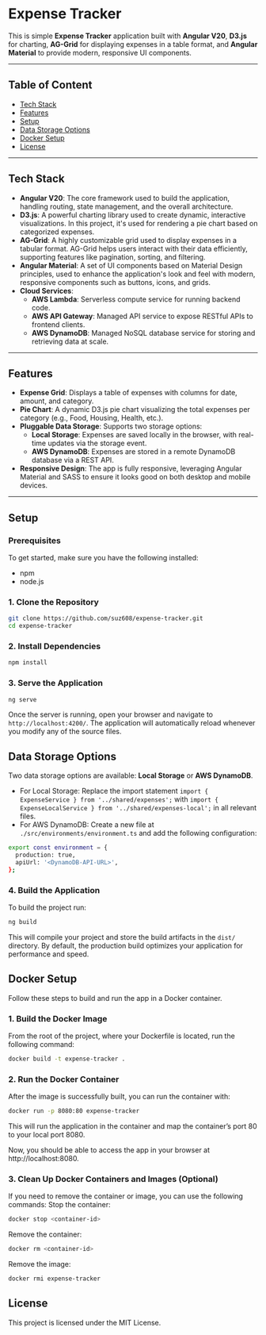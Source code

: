 # Expense Tracker

This is simple **Expense Tracker** application built with **Angular V20**, **D3.js** for charting, **AG-Grid** for displaying expenses in a table format, and **Angular Material** to provide modern, responsive UI components.

---

## Table of Content
- [Tech Stack](#tech-stack)
- [Features](#features)
- [Setup](#setup)
- [Data Storage Options](#data-storage-options)
- [Docker Setup](#docker-setup)
- [License](#license)

---

## Tech Stack

- **Angular V20**: The core framework used to build the application, handling routing, state management, and the overall architecture.
- **D3.js**: A powerful charting library used to create dynamic, interactive visualizations. In this project, it's used for rendering a pie chart based on categorized expenses.
- **AG-Grid**: A highly customizable grid used to display expenses in a tabular format. AG-Grid helps users interact with their data efficiently, supporting features like pagination, sorting, and filtering.
- **Angular Material**: A set of UI components based on Material Design principles, used to enhance the application's look and feel with modern, responsive components such as buttons, icons, and grids.
- **Cloud Services**:
  - **AWS Lambda**: Serverless compute service for running backend code.
  - **AWS API Gateway**: Managed API service to expose RESTful APIs to frontend clients.
  - **AWS DynamoDB**: Managed NoSQL database service for storing and retrieving data at scale.

---

## Features

- **Expense Grid**: Displays a table of expenses with columns for date, amount, and category.
- **Pie Chart**: A dynamic D3.js pie chart visualizing the total expenses per category (e.g., Food, Housing, Health, etc.).
- **Pluggable Data Storage**: Supports two storage options:
  - **Local Storage**: Expenses are saved locally in the browser, with real-time updates via the storage event.
  - **AWS DynamoDB**: Expenses are stored in a remote DynamoDB database via a REST API.
- **Responsive Design**: The app is fully responsive, leveraging Angular Material and SASS to ensure it looks good on both desktop and mobile devices.

---

## Setup
### Prerequisites
To get started, make sure you have the following installed:
- npm
- node.js

### 1. Clone the Repository

```bash
git clone https://github.com/suz608/expense-tracker.git
cd expense-tracker
```
### 2. Install Dependencies
```bash
npm install
```
### 3. Serve the Application

```bash
ng serve
```

Once the server is running, open your browser and navigate to `http://localhost:4200/`. The application will automatically reload whenever you modify any of the source files.

## Data Storage Options
Two data storage options are available: **Local Storage** or **AWS DynamoDB**.
- For Local Storage: Replace the import statement `import { ExpenseService } from '../shared/expenses';` with `import { ExpenseLocalService } from '../shared/expenses-local';` in all relevant files.
- For AWS DynamoDB: Create a new file at `./src/environments/environment.ts` and add the following configuration:

```bash
export const environment = {
  production: true,
  apiUrl: '<DynamoDB-API-URL>',
};
```

### 4. Build the Application

To build the project run:

```bash
ng build
```

This will compile your project and store the build artifacts in the `dist/` directory. By default, the production build optimizes your application for performance and speed.

## Docker Setup
Follow these steps to build and run the app in a Docker container.
### 1. Build the Docker Image
From the root of the project, where your Dockerfile is located, run the following command:
```bash
docker build -t expense-tracker .
```
### 2. Run the Docker Container
After the image is successfully built, you can run the container with:
```bash
docker run -p 8080:80 expense-tracker
```
This will run the application in the container and map the container’s port 80 to your local port 8080.

Now, you should be able to access the app in your browser at http://localhost:8080.
### 3. Clean Up Docker Containers and Images (Optional)
If you need to remove the container or image, you can use the following commands:
Stop the container:
```bash
docker stop <container-id>
```
Remove the container:
```bash
docker rm <container-id>
```
Remove the image:
```bash
docker rmi expense-tracker
```

## License
This project is licensed under the MIT License.
